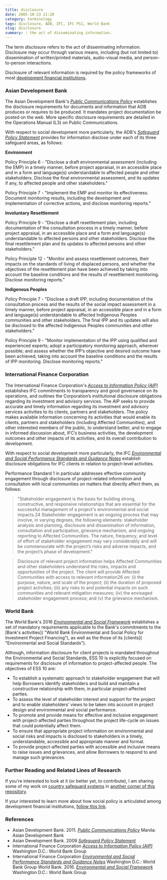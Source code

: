 ```yaml
---
title: disclosure
date: 2005-10-23 21:20
category: terminology
tags: disclosure, ADB, IFC, IFC PS1, World Bank
slug: disclosure
summary: : the act of disseminating information.
---
```


<!--
summary:
-->
The term *disclosure* refers to the act of disseminating information. Disclosure may occur through various means, including (but not limited to) dissemination of written/printed materials, audio-visual media, and person-to-person interactions.

Disclosure of relevant information is required by the policy frameworks of most [development financial institutions]().


### Asian Development Bank

The Asian Development Bank's *[Public Communications Policy](https://www.adb.org/documents/pcp-2011)* establishes the disclosure requirements for documents and information that ADB produces or requires to be produced. It mandates project documentation be posted on the web. More specific disclosure requirements are detailed in the Operations Manual (L3) on Public Communications.

With respect to social development more particularly, the ADB's *[Safeguard Policy Statement](https://www.adb.org/documents/safeguard-policy-statement)* provides for information disclose under each of its three safeguard areas, as follows:

**Environment**

Policy Principle 6 - "Disclose a draft environmental assessment (including the EMP) in a timely manner, before project appraisal, in an accessible place and in a form and language(s) understandable to affected people and other stakeholders. Disclose the final environmental assessment, and its updates if any, to affected people and other stakeholders."

Policy Principle 7 - "Implement the EMP and monitor its effectiveness. Document monitoring results, including the development and implementation of corrective actions, and disclose monitoring reports."

**Involuntary Resettlement**

Policy Principle 9 - "Disclose a draft resettlement plan, including documentation of the consultation process in a timely manner, before project appraisal, in an accessible place and a form and language(s) understandable to affected persons and other stakeholders. Disclose the final resettlement plan and its updates to affected persons and other stakeholders."

Policy Principle 12 - "Monitor and assess resettlement outcomes, their impacts on the standards of living of displaced persons, and whether the objectives of the resettlement plan have been achieved by taking into account the baseline conditions and the results of resettlement monitoring. Disclose monitoring reports."

**Indigenous Peoples**

Policy Principle 7 - "Disclose a draft IPP, including documentation of the consultation process and the results of the social impact assessment in a timely manner, before project appraisal, in an accessible place and in a form and language(s) understandable to affected Indigenous Peoples communities and other stakeholders. The final IPP and its updates will also be disclosed to the affected Indigenous Peoples communities and other stakeholders."

Policy Principle 9 - "Monitor implementation of the IPP using qualified and experienced experts; adopt a participatory monitoring approach, wherever possible; and assess whether the IPP’s objective and desired outcome have been achieved, taking into account the baseline conditions and the results of IPP monitoring. Disclose monitoring reports."


### International Finance Corporation

The International Finance Corporation's  *[Access to Information Policy (AIP)](https://disclosures.ifc.org/#/accessInfoPolicy)* establishes IFC commitments to transparency and good governance on its operations, and outlines the Corporation’s institutional disclosure obligations regarding its investment and advisory services. The AIP seeks to provide accurate and timely information regarding its investment and advisory services activities to its clients, partners and stakeholders.  The policy makes available information concerning its activities that would enable its clients, partners and stakeholders (including Affected Communities), and other interested members of the public, to understand better, and to engage in informed discussion about, IFC’s business activities, the development outcomes and other impacts of its activities, and its overall contribution to development.

 With respect to social development more particularly, the IFC *[Environmental and Social Performance Standards and Guidance Notes](http://www.ifc.org/wps/wcm/connect/topics_ext_content/ifc_external_corporate_site/ifc+sustainability/our+approach/risk+management/performance+standards/environmental+and+social+performance+standards+and+guidance+notes)* establish disclosure obligations for IFC clients in relation to project-level activities.

 Performance Standard 1 in particular addresses effective community engagement through disclosure of project-related information and consultation with local communities on matters that directly affect them, as follows:

 > "Stakeholder engagement is the basis for building strong, constructive, and responsive
relationships that are essential for the successful management of a project's environmental and social impacts.24 Stakeholder engagement is an ongoing process that may involve, in varying degrees, the following elements: stakeholder analysis and planning, disclosure and dissemination of information, consultation and participation, grievance mechanism, and ongoing reporting to Affected Communities. The nature, frequency, and level of effort of stakeholder engagement may vary considerably and will be commensurate with the project’s risks and adverse impacts, and the project’s phase of development."

> Disclosure of relevant project information helps Affected Communities and other stakeholders
understand the risks, impacts and opportunities of the project. The client will provide Affected Communities with access to relevant information26 on: (i) the purpose, nature, and scale of the project; (ii) the duration of proposed project activities; (iii) any risks to and potential impacts on such communities and relevant mitigation measures; (iv) the envisaged stakeholder engagement process; and (v) the grievance mechanism.



### World Bank

<!-- Add a note here on the World Bank's Public Communication's Policy. -->

The World Bank's 2016 *[Environmental and Social Framework](http://web.worldbank.org/WBSITE/EXTERNAL/PROJECTS/EXTPOLICIES/EXTSAFEPOL/0,,menuPK:584441~pagePK:64168427~piPK:64168435~theSitePK:584435,00.html)* establishes a set of mandatory requirements applicable to the Bank's commitments to the [Bank's activities]( "World Bank Environmental and Social Policy for Investment Project Financing"), as well as the those of its [clients]( "Environmental and Social Standards").

Although, information disclosure for client projects is mandated throughout the Environmental and Social Standards, ESS 10 is explicitly focused on requirements for disclosure of information to project-affected people.  The objectives of ESS 10 are:

>
* To establish a systematic approach to stakeholder engagement that will help Borrowers identify stakeholders and build and maintain a constructive relationship with them, in particular project-affected parties.
* To assess the level of stakeholder interest and support for the project and to enable stakeholders’ views to be taken into account in project design and environmental and social performance.
* To promote and provide means for effective and inclusive engagement with project-affected parties throughout the project life-cycle on issues that could potentially affect them.
* To ensure that appropriate project information on environmental and social risks and impacts is disclosed to stakeholders in a timely, understandable, accessible and appropriate manner and format.
* To provide project-affected parties with accessible and inclusive means to raise issues and grievances, and allow Borrowers to respond to and manage such grievances.


### Further Reading and Related Lines of Research

If you're interested to look at it (or better yet, to contribute), I am sharing some of my work on [country safeguard systems]() in [another corner of this repository]().

If your interested to learn more about how social policy is articulated among development financial institutions, [follow this link]().

### References

* Asian Development Bank. 2011. *[Public Communications Policy](https://www.adb.org/documents/pcp-2011)* Manila: Asian Development Bank
* Asian Development Bank. 2009 *[Safeguard Policy Statement](https://www.adb.org/documents/safeguard-policy-statement)*
* International Finance Corporation *[Access to Information Policy (AIP)](https://disclosures.ifc.org/#/accessInfoPolicy)* Washington D.C.: World Bank Group
* International Finance Corporation *[Environmental and Social Performance Standards and Guidance Notes](http://www.ifc.org/wps/wcm/connect/topics_ext_content/ifc_external_corporate_site/ifc+sustainability/our+approach/risk+management/performance+standards/environmental+and+social+performance+standards+and+guidance+notes)* Washington D.C.: World Bank Group
World Bank. 2016. *[Environmental and Social Framework](http://web.worldbank.org/WBSITE/EXTERNAL/PROJECTS/EXTPOLICIES/EXTSAFEPOL/0,,menuPK:584441~pagePK:64168427~piPK:64168435~theSitePK:584435,00.html)* Washington D.C.: World Bank Group
